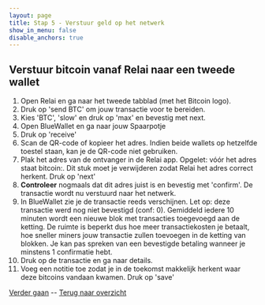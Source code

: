 ```yaml
---
layout: page
title: Stap 5 - Verstuur geld op het netwerk
show_in_menu: false
disable_anchors: true
---
```


## Verstuur bitcoin vanaf Relai naar een tweede wallet

1. Open Relai en ga naar het tweede tabblad (met het Bitcoin logo).
2. Druk op 'send BTC' om jouw transactie voor te bereiden.
3. Kies 'BTC', 'slow' en druk op 'max' en bevestig met next.
4. Open BlueWallet en ga naar jouw Spaarpotje
5. Druk op 'receive'
6. Scan de QR-code of kopieer het adres. Indien beide wallets op hetzelfde toestel staan, kan je de QR-code niet gebruiken.
7. Plak het adres van de ontvanger in de Relai app. Opgelet: vóór het adres staat bitcoin:. Dit stuk moet je verwijderen zodat Relai het adres correct herkent. Druk op 'next'
8. **Controleer** nogmaals dat dit adres juist is en bevestig met 'confirm'. De transactie wordt nu verstuurd naar het netwerk.
10. In BlueWallet zie je de transactie reeds verschijnen. Let op: deze transactie werd nog niet bevestigd (conf: 0). Gemiddeld iedere 10 minuten wordt een nieuwe blok met transacties toegevoegd aan de ketting. De ruimte is beperkt dus hoe meer transactiekosten je betaalt, hoe sneller miners jouw transactie zullen toevoegen in de ketting van blokken. Je kan pas spreken van een bevestigde betaling wanneer je minstens 1 confirmatie hebt.
11. Druk op de transactie en ga naar details.
12. Voeg een notitie toe zodat je in de toekomst makkelijk herkent waar deze bitcoins vandaan kwamen. Druk op 'save'

[Verder gaan](stap6.md) --
[Terug naar overzicht](documentation/overzicht.md)
